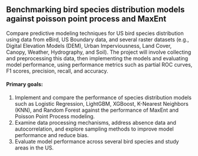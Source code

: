 ## Benchmarking bird species distribution models against poisson point process and MaxEnt

Compare predictive modeling techniques for US bird species distribution using data from eBird, US Boundary data, and several raster datasets (e.g., Digital Elevation Models (DEM), Urban Imperviousness, Land Cover, Canopy, Weather, Hydrography, and Soil). The project will involve collecting and preprocessing this data, then implementing the models and evaluating model performance, using performance metrics such as partial ROC curves, F1 scores, precision, recall, and accuracy.

#### Primary goals:

1. Implement and compare the performance of species distribution models such as Logistic Regression, LightGBM, XGBoost, K-Nearest Neighbors (KNN), and Random Forest against the performance of MaxEnt and Poisson Point Process modeling.
2. Examine data processing mechanisms, address absence data and autocorrelation, and explore sampling methods to improve model performance and reduce bias.
3. Evaluate model performance across several bird species and study areas in the US. 
